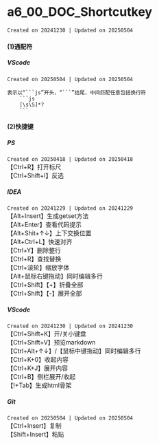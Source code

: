# a6_00_DOC_Shortcutkey  
`Created on 20241230 | Updated on 20250504`  
#### (1)通配符  
##### VScode  
`Created on 20250504 | Updated on 20250504`  
```regex
表示以“```js”开头，“```”结尾，中间匹配任意包括换行符
    ```js
    [\s\S]*?
    ```
```
#### (2)快捷键  
##### PS 
`Created on 20250418 | Updated on 20250418`  
【Ctrl+R】打开标尺  
【Ctrl+Shift+I】反选  
##### IDEA   
`Created on 20241229 | Updated on 20241229`  
【Alt+Insert】生成getset方法  
【Alt+Enter】查看代码提示  
【Alt+Shit+↑↓】上下交换位置  
【Alt+Ctrl+L】快速对齐  
【Ctrl+Y】删除整行  
【Ctrl+R】查找替换  
【Ctrl+滚轮】缩放字体  
【Alt+鼠标右键拖动】同时编辑多行  
【Ctrl+Shift】【+】折叠全部  
【Ctrl+Shift】【-】展开全部  
##### VScode  
`Created on 20241230 | Updated on 20241230`  
【Ctrl+Shift+K】开/关小键盘  
【Ctrl+Shift+V】预览markdown  
【Ctrl+Alt+↑↓】/【鼠标中键拖动】同时编辑多行  
【Ctrl+K+0】收起内容  
【Ctrl+K+J】展开内容  
【Ctrl+B】侧栏展开/收起  
【!+Tab】生成html骨架  
##### Git  
`Created on 20250504 | Updated on 20250504`  
【Ctrl+Insert】复制  
【Shift+Insert】粘贴  

